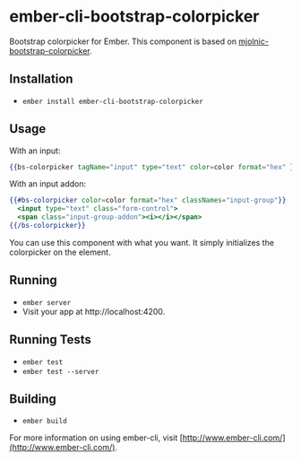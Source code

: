 # ember-cli-bootstrap-colorpicker

Bootstrap colorpicker for Ember. This component is based on [mjolnic-bootstrap-colorpicker](https://github.com/mjolnic/bootstrap-colorpicker/).

## Installation

* `ember install ember-cli-bootstrap-colorpicker`

## Usage

With an input:

```handlebars
{{bs-colorpicker tagName="input" type="text" color=color format="hex" }}
```

With an input addon:

```handlebars
{{#bs-colorpicker color=color format="hex" classNames="input-group"}}
  <input type="text" class="form-control">
  <span class="input-group-addon"><i></i></span>
{{/bs-colorpicker}}
```

You can use this component with what you want. It simply initializes the colorpicker on the element.

## Running

* `ember server`
* Visit your app at http://localhost:4200.

## Running Tests

* `ember test`
* `ember test --server`

## Building

* `ember build`

For more information on using ember-cli, visit [http://www.ember-cli.com/](http://www.ember-cli.com/).
